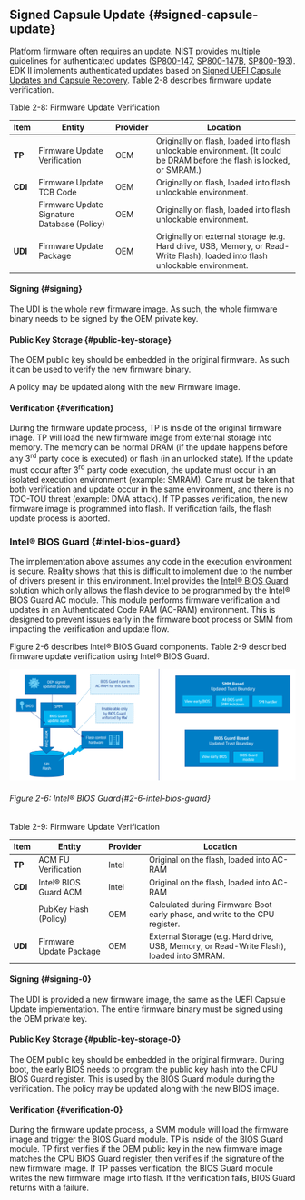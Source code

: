 <!--- @file
  signed-capsule-update.md for Understanding the UEFI Secure Boot Chain

  Copyright (c) 2019, Intel Corporation. All rights reserved.<BR>

  Redistribution and use in source (original document form) and 'compiled'
  forms (converted to PDF, epub, HTML and other formats) with or without
  modification, are permitted provided that the following conditions are met:

  1) Redistributions of source code (original document form) must retain the
     above copyright notice, this list of conditions and the following
     disclaimer as the first lines of this file unmodified.

  2) Redistributions in compiled form (transformed to other DTDs, converted to
     PDF, epub, HTML and other formats) must reproduce the above copyright
     notice, this list of conditions and the following disclaimer in the
     documentation and/or other materials provided with the distribution.

  THIS DOCUMENTATION IS PROVIDED BY TIANOCORE PROJECT "AS IS" AND ANY EXPRESS OR
  IMPLIED WARRANTIES, INCLUDING, BUT NOT LIMITED TO, THE IMPLIED WARRANTIES OF
  MERCHANTABILITY AND FITNESS FOR A PARTICULAR PURPOSE ARE DISCLAIMED. IN NO
  EVENT SHALL TIANOCORE PROJECT  BE LIABLE FOR ANY DIRECT, INDIRECT, INCIDENTAL,
  SPECIAL, EXEMPLARY, OR CONSEQUENTIAL DAMAGES (INCLUDING, BUT NOT LIMITED TO,
  PROCUREMENT OF SUBSTITUTE GOODS OR SERVICES; LOSS OF USE, DATA, OR PROFITS;
  OR BUSINESS INTERRUPTION) HOWEVER CAUSED AND ON ANY THEORY OF LIABILITY,
  WHETHER IN CONTRACT, STRICT LIABILITY, OR TORT (INCLUDING NEGLIGENCE OR
  OTHERWISE) ARISING IN ANY WAY OUT OF THE USE OF THIS DOCUMENTATION, EVEN IF
  ADVISED OF THE POSSIBILITY OF SUCH DAMAGE.

-->
## Signed Capsule Update {#signed-capsule-update}

Platform firmware often requires an update. NIST provides multiple guidelines for authenticated updates ([SP800-147](https://nvlpubs.nist.gov/nistpubs/Legacy/SP/nistspecialpublication800-147.pdf), [SP800-147B](https://nvlpubs.nist.gov/nistpubs/SpecialPublications/NIST.SP.800-147B.pdf), [SP800-193](https://nvlpubs.nist.gov/nistpubs/SpecialPublications/NIST.SP.800-193.pdf)). EDK II implements authenticated updates based on [Signed UEFI Capsule Updates and Capsule Recovery](https://github.com/tianocore-docs/Docs/raw/master/White_Papers/A_Tour_Beyond_BIOS_Capsule_Update_and_Recovery_in_EDK_II.pdf). Table 2-8 describes firmware update verification.

Table 2-8: Firmware Update Verification

| **Item** | **Entity** | **Provider** | **Location** |
| --- | --- | --- | --- |
| **TP** | Firmware Update Verification | OEM | Originally on flash, loaded into flash unlockable environment. (It could be DRAM before the flash is locked, or SMRAM.) |
| **CDI** | Firmware Update TCB Code | OEM | Originally on flash, loaded into flash unlockable environment. |
|  | Firmware Update Signature Database (Policy) | OEM | Originally on flash, loaded into flash unlockable environment. |
| **UDI** | Firmware Update Package | OEM | Originally on external storage (e.g. Hard drive, USB, Memory, or Read-Write Flash), loaded into flash unlockable environment. |

#### Signing {#signing}

The UDI is the whole new firmware image. As such, the whole firmware binary needs to be signed by the OEM private key.

#### Public Key Storage {#public-key-storage}

The OEM public key should be embedded in the original firmware. As such it can be used to verify the new firmware binary.

A policy may be updated along with the new Firmware image.

#### Verification {#verification}

During the firmware update process, TP is inside of the original firmware image. TP will load the new firmware image from external storage into memory. The memory can be normal DRAM (if the update happens before any 3<sup>rd</sup> party code is executed) or flash (in an unlocked state). If the update must occur after 3<sup>rd</sup> party code execution, the update must occur in an isolated execution environment (example: SMRAM). Care must be taken that both verification and update occur in the same environment, and there is no TOC-TOU threat (example: DMA attack). If TP passes verification, the new firmware image is programmed into flash. If verification fails, the flash update process is aborted.

### Intel® BIOS Guard {#intel-bios-guard}

The implementation above assumes any code in the execution environment is secure. Reality shows that this is difficult to implement due to the number of drivers present in this environment. Intel provides the [Intel® BIOS Guard](https://www.intel.com/content/dam/www/public/us/en/documents/white-papers/security-technologies-4th-gen-core-retail-paper.pdf) solution which only allows the flash device to be programmed by the Intel® BIOS Guard AC module. This module performs firmware verification and updates in an Authenticated Code RAM (AC-RAM) environment. This is designed to prevent issues early in the firmware boot process or SMM from impacting the verification and update flow.

Figure 2-6 describes Intel® BIOS Guard components. Table 2-9 described firmware update verification using Intel® BIOS Guard.

![](/media/image7.png)

###### Figure 2-6: Intel® BIOS Guard{#2-6-intel-bios-guard}

Table 2-9: Firmware Update Verification

| **Item** | **Entity** | **Provider** | **Location** |
| --- | --- | --- | --- |
| **TP** | ACM FU Verification | Intel | Original on the flash, loaded into AC-RAM |
| **CDI** | Intel® BIOS Guard ACM | Intel | Original on the flash, loaded into AC-RAM |
|  | PubKey Hash (Policy) | OEM | Calculated during Firmware Boot early phase, and write to the CPU register. |
| **UDI** | Firmware Update Package | OEM | External Storage (e.g. Hard drive, USB, Memory, or Read-Write Flash), loaded into SMRAM. |

#### Signing {#signing-0}

The UDI is provided a new firmware image, the same as the UEFI Capsule Update implementation. The entire firmware binary must be signed using the OEM private key.

#### Public Key Storage {#public-key-storage-0}

The OEM public key should be embedded in the original firmware. During boot, the early BIOS needs to program the public key hash into the CPU BIOS Guard register. This is used by the BIOS Guard module during the verification. The policy may be updated along with the new BIOS image.

#### Verification {#verification-0}

During the firmware update process, a SMM module will load the firmware image and trigger the BIOS Guard module. TP is inside of the BIOS Guard module. TP first verifies if the OEM public key in the new firmware image matches the CPU BIOS Guard register, then verifies if the signature of the new firmware image. If TP passes verification, the BIOS Guard module writes the new firmware image into flash. If the verification fails, BIOS Guard returns with a failure.